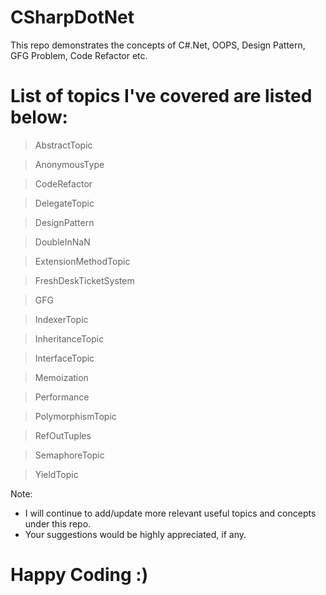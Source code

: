 # CSharpDotNet
This repo demonstrates the concepts of C#.Net, OOPS, Design Pattern, GFG Problem, Code Refactor etc. 

# List of topics I've covered are listed below:

> AbstractTopic

> AnonymousType

> CodeRefactor

> DelegateTopic

> DesignPattern

> DoubleInNaN

> ExtensionMethodTopic

> FreshDeskTicketSystem

> GFG

> IndexerTopic

> InheritanceTopic

> InterfaceTopic

> Memoization

> Performance

> PolymorphismTopic

> RefOutTuples

> SemaphoreTopic

> YieldTopic


Note: 
- I will continue to add/update more relevant useful topics and concepts under this repo. 
- Your suggestions would be highly appreciated, if any.

# Happy Coding :) 
